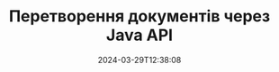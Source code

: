 ---
############################# Static ############################
layout: "landing"
date: 2024-03-29T12:38:08
draft: false

product: "Conversion"
product_tag: "conversion"
platform: Java
platform_tag: java

############################# Drop-down ############################
supported_platforms:
  items:
    # supported_platforms loop
    - title: ".NET"
      tag: "net"
    # supported_platforms loop
    - title: "Java"
      tag: "java"
    # supported_platforms loop
    - title: "Node.js"
      tag: "nodejs-java" 


############################# Head ############################
head_title: "Java API перетворення документів | Конвертуйте PDF, Word, Excel, PPTX, HTML і зображення"
head_description: "Java API перетворення документів. Конвертуйте PDF, Word, DOC, DOCX, Excel, електронні таблиці, PPT, PPTX, HTML, PSD, MPT, MPP, електронну пошту, MSG, EMLX, AutoCAD і формати файлів зображень."

############################# Header ############################
title: "Перетворення документів через Java API"
description: "Потужний API для перетворення файлів PDF, Microsoft Office, HTML, електронних книг і зображень"
words:
  for: "for"

actions:
  main: "Безкоштовне завантаження Maven"
  main_link: "https://releases.groupdocs.com/java/repo/com/groupdocs/groupdocs-conversion/"
  alt: "Ліцензування"
  alt_link: "https://purchase.groupdocs.com/pricing/conversion/java"
  title: "Готові почати?"
  description: "Спробуйте функції GroupDocs.Conversion безкоштовно або подайте запит на ліцензію"

release:
  title: "Випущено версію {0}"
  notes: "Подивіться, що нового"
  downloads: "Завантаження"
  link: "https://releases.groupdocs.com/conversion/java/release-notes/latest/"

code:
  title: "Як конвертувати PDF-файли в Java"
  more: "Більше прикладів"
  more_link: "https://github.com/groupdocs-conversion/GroupDocs.Conversion-for-Java"
  install: |
    <dependencies>
      <dependency>
        <groupId>com.groupdocs</groupId>
        <artifactId>groupdocs-conversion</artifactId>
        <version>{0}</version>
      </dependency>
    </dependencies>

    <repositories>
      <repository>
        <id>repository.groupdocs.com</id>
        <name>GroupDocs Repository</name>
        <url>https://repository.groupdocs.com/repo/</url>
      </repository>
    </repositories>
  content: |
    ```java {style=abap}
    // Завантажте вихідний файл PDF 
    Converter converter = new Converter("resume.pdf");
    
    // Встановіть параметри конвертації  
    WordProcessingConvertOptions convertOptions = 
        new WordProcessingConvertOptions();

    // Перетворення PDF на DOCX
    converter.convert("resume.docx", convertOptions);
    ```
############################# Overview ############################
overview:
  enable: true
  title: "Короткий огляд GroupDocs.Conversion"
  description: "Дослідіть можливості API для швидкого й бездоганного перетворення файлів PDF, Microsoft Office, HTML, електронних книг і зображень у програмах Java"
  features:
    # feature loop
    - title: "Спрощене перетворення"
      content: "За допомогою GroupDocs.Conversion API ви можете легко конвертувати документи різноманітних форматів у PDF, Microsoft Office, HTML, електронні книги та файли зображень. API надає гнучкі та надійні параметри, забезпечуючи цілісність вмісту та структури документа протягом усього процесу перетворення."

    # feature loop
    - title: "Легке перемикання між форматами"
      content: "Процес використання GroupDocs.Conversion API неймовірно простий, вимагає лише одного методу та набору параметрів для легкого перемикання між різними форматами."

    # feature loop
    - title: "Кросплатформна сумісність"
      content: "Ознайомтеся з рішенням для конвертації з притаманною міжплатформною сумісністю, що обслуговує ширшу базу користувачів і забезпечує оптимальну продуктивність у різних середовищах для всіх ваших вимог щодо конвертації документів."

############################# Platforms ############################
platforms:
  enable: true
  title: "Незалежність від платформи"
  description: "GroupDocs.Conversion для Java підтримує такі операційні системи, фреймворки та менеджери пакетів"
  items:
    # platform loop
    - title: "Amazon"
      image: "amazon"
    # platform loop
    - title: "Docker"
      image: "docker"
    # platform loop
    - title: "Azure"
      image: "azure"
    # platform loop
    - title: "Eclipse"
      image: "eclipse"
    # platform loop
    - title: "IntelliJ"
      image: "intellij"
    # platform loop
    - title: "Windows"
      image: "windows"
    # platform loop
    - title: "Linux"
      image: "linux"
    # platform loop
    - title: "Maven"
      image: "maven"


############################# File formats ############################
formats:
  enable: true
  title: "Підтримувані формати файлів"
  description: |
    GroupDocs.Conversion для Java підтримує операції з такими [форматами файлів](https://docs.groupdocs.com/conversion/java/supported-file-formats/).
  groups:
    # group loop
    - color: "green"
      content: |
        ### Формати документів
        * **Documents:** PDF, XPS, TEX
        * **Word:** DOC, DOCX, DOCM, DOT, DOTX, DOTM, RTF, TXT
        * **PowerPoint:** PPT, PPTX, PPS, PPSX, ODP, OTP
        * **Excel:** XLS, XLSX, XLSM, XLSB, XLTM, XLTX, XLT, XLAM
        * **Visio:** VSDX, VSDM, VSSX, VSTX, VSTM, VSSM, VSX, VTX, VDX
        * **OpenDocument:** ODT, OTT, ODS
    # group loop
    - color: "blue"
      content: |
        ### Зображення та мультимедіа
        * **Images:** BMP, JPEG, PNG, GIF, TIFF, SVG, PS
        * **Diagram:** VSDX, DRAW, LUCIDCHART
        * **CAD & GIS:** DWG, DXF, DWF, IFC, SHP, KML, GEOJSON
        * **Audio:** MP3, WAV, FLAC, AAC, OGG
        * **Video:** MP4, AVI, MKV, MOV, WMV
        * **3D & Vector:** SVG, AI, EPS, CDR, STL, OBJ, FBX, DAE, GLB     
      # group loop
    - color: "red"
      content: |
        ### Інші формати        
        * **eBook:** EPUB, MOBI, AZW, FB2
        * **Web:**  HTML, MHTML, MHT
        * **Archives:** ZIP, TAR, RAR, 7Z, BZ2, GZ
        * **Email & Outlook:** PST, OST, MSG, EML
        * **Finance:** QFX, OFX
        * **OneNote:**  ONE

############################# Features ############################
features:
  enable: true
  title: "Функції GroupDocs.Conversion"
  description: "Легко конвертуйте PDF-документи та офісні документи у HTML, JPG, PNG, BMP, TIFF, SVG та багато інших форматів. API GroupDocs.Conversion для Java створено для зручності використання та інтеграції у ваш проект. Він підтримує всі популярні формати документів із можливістю налаштування процесу перетворення."

  items:
    # feature loop
    - icon: "merge"
      title: "Багатоформатне перетворення"
      content: "Легко конвертуйте файли між різними форматами, включаючи PDF, DOCX, XLSX, PPTX тощо."

    # feature loop
    - icon: "split"
      title: "Вихід високої точності"
      content: "Зберігайте оригінальну якість і форматування документів під час процесу перетворення."

    # feature loop
    - icon: "move"
      title: "Перетворення кількох файлів"
      content: "Перетворюйте кілька файлів і об’єднуйте їх в архів, спрощуючи організацію перетвореного вмісту."

    # feature loop
    - icon: "remove"
      title: "Багатосторінковий документ із зображеннями"
      content: "Перетворюйте багатосторінкові документи на зображення сторінка за сторінкою, забезпечуючи точний контроль над процесом трансформації та полегшуючи вилучення та аналіз документів на основі зображень."

    # feature loop
    - icon: "rotate"
      title: "Настроювані параметри"
      content: "Тонко налаштуйте такі параметри перетворення, як роздільна здатність, якість і макет, відповідно до конкретних вимог."

    # feature loop
    - icon: "swap"
      title: "Безпечна обробка"
      content: "Забезпечте конфіденційність даних за допомогою параметрів перетворення файлів, захищених паролем."

    # feature loop
    - icon: "extract"
      title: "Інтеграція API"
      content: "Бездоганно інтегруйте можливості перетворення у ваші додатки Java, зробивши це бездоганною частиною вашого робочого процесу."

    # feature loop
    - icon: "orientation"
      title: "Надійне перетворення"
      content: "Забезпечте надійне та безпомилкове перетворення файлів, гарантуючи точність і цілісність ваших перетворених документів."

    # feature loop
    - icon: "preview"
      title: "Конвертувати документи з архіву"
      content: "Витягуйте та конвертуйте документи з архівів, уможливлюючи перетворення вмісту, що зберігається в стиснених файлах."

############################# Code samples ############################
code_samples:
  enable: true
  title: "Зразки коду"
  description: "Деякі випадки використання типових операцій GroupDocs.Conversion для Java"
  items:
    # code sample loop
    - title: "Перетворення PDF на зображення"
      content: |
        Поширений сценарій передбачає перетворення цілого PDF-документа або певних сторінок на колекцію зображень. GroupDocs.Conversion для Java пропонує можливість конвертувати PDF-файли в різні формати зображень, наприклад TIFF, JPG, PNG, GIF, BMP тощо.  
        Ви можете вибрати бажаний формат зображення за допомогою класу ImageFileType.
        {{< landing/code title="Перетворення PDF в PNG на Java">}}
        ```java {style=abap}
        import com.groupdocs.conversion.Converter;
        import com.groupdocs.conversion.filetypes.ImageFileType;
        import com.groupdocs.conversion.options.convert.ImageConvertOptions;
        //...

        // Завантажте вихідний файл PDF
        Converter converter = new Converter("resume.pdf");
        
        // Встановіть параметри перетворення та вкажіть тип вихідного зображення
        ImageConvertOptions convertOptions = new ImageConvertOptions();
        convertOptions.setFormat(ImageFileType.Png);

        // Перетворіть кожну сторінку документа PDF у формат PNG
        converter.convert("page.png", convertOptions);
        ```
        {{< /landing/code >}}
    # code sample loop
    - title: "Перетворення сегмента великого документа"
      content: |
        За допомогою GroupDocs.Conversion для Java ви можете без зусиль конвертувати певні сторінки з великого документа.  
        У вас є два способи зробити це, залежно від ваших вимог. Ви можете конвертувати низку сторінок або окремі сторінки.
        {{< landing/code title="Перетворіть DOCX (сторінки 2-4) у PDF на Java">}}
        ```java {style=abap}   
        import com.groupdocs.conversion.Converter;
        import com.groupdocs.conversion.options.convert.PdfConvertOptions;
        //...

        // Завантажте вихідний файл DOCX
        Converter converter = new Converter("booklet.docx");
           
        // Встановіть параметри та вкажіть діапазон сторінок для конвертації
        PdfConvertOptions convertOptions = new PdfConvertOptions();
        convertOptions.setPageNumber(2);
        convertOptions.setPagesCount(3);

        // Перетворіть сторінки 2-4 на PDF
        converter.convert("pages-2-4.pdf", convertOptions);
        ```
        {{< /landing/code >}}
        
---